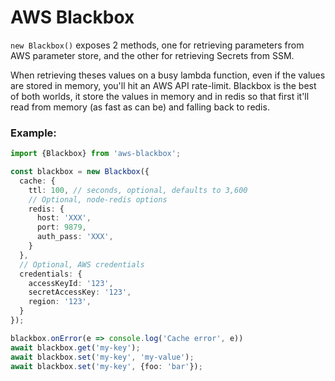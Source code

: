 # AWS Blackbox

`new Blackbox()` exposes 2 methods, one for retrieving parameters from AWS
parameter store, and the other for retrieving Secrets from SSM.

When retrieving theses values on a busy lambda function, even if the values are
stored in memory, you'll hit an AWS API rate-limit. Blackbox is the best of both
worlds, it store the values in memory and in redis so that first it'll read from
memory (as fast as can be) and falling back to redis.


### Example:
```ts
import {Blackbox} from 'aws-blackbox';

const blackbox = new Blackbox({
  cache: {
    ttl: 100, // seconds, optional, defaults to 3,600
    // Optional, node-redis options
    redis: {
      host: 'XXX',
      port: 9879,
      auth_pass: 'XXX',
    }
  },
  // Optional, AWS credentials
  credentials: {
    accessKeyId: '123',
    secretAccessKey: '123',
    region: '123',
  }
});

blackbox.onError(e => console.log('Cache error', e))
await blackbox.get('my-key');
await blackbox.set('my-key', 'my-value');
await blackbox.set('my-key', {foo: 'bar'});
```

